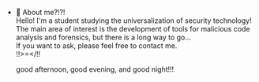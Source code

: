 - 👋 About me?!?!  
  Hello! I'm a student studying the universalization of security technology!  
  The main area of interest is the development of tools for malicious code analysis and forensics, but there is a long way to go...  
  If you want to ask, please feel free to contact me.  
  !!\>=</!!  
   
  good afternoon, good evening, and good night!!!
